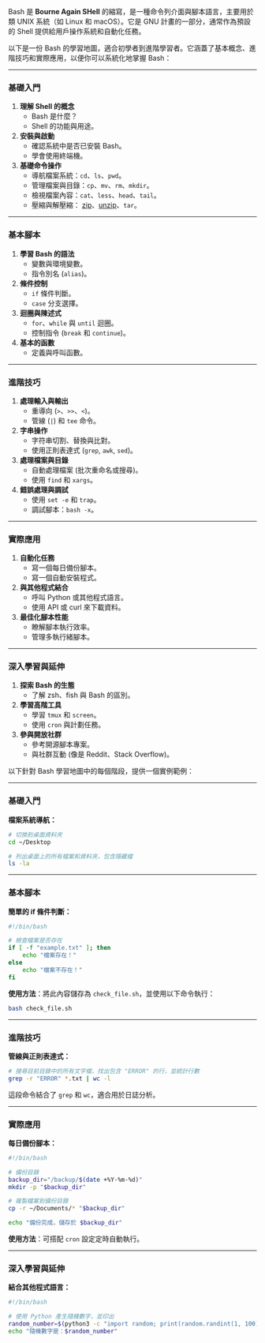 Bash 是 **Bourne Again SHell** 的縮寫，是一種命令列介面與腳本語言，主要用於類 UNIX 系統（如 Linux 和 macOS）。它是 GNU 計畫的一部分，通常作為預設的 Shell 提供給用戶操作系統和自動化任務。

以下是一份 Bash 的學習地圖，適合初學者到進階學習者。它涵蓋了基本概念、進階技巧和實際應用，以便你可以系統化地掌握 Bash：

---

### **基礎入門**
1. **理解 Shell 的概念**
   - Bash 是什麼？
   - Shell 的功能與用途。
2. **安裝與啟動**
   - 確認系統中是否已安裝 Bash。
   - 學會使用終端機。
3. **基礎命令操作**
   - 導航檔案系統：`cd`、`ls`、`pwd`。
   - 管理檔案與目錄：`cp`、`mv`、`rm`、`mkdir`。
   - 檢視檔案內容：`cat`、`less`、`head`、`tail`。
   - 壓縮與解壓縮： [zip](./Zip.md)、[unzip](./Zip.md)、`tar`。

---

### **基本腳本**
1. **學習 Bash 的語法**
   - 變數與環境變數。
   - 指令別名 (`alias`)。
2. **條件控制**
   - `if` 條件判斷。
   - `case` 分支選擇。
3. **迴圈與陳述式**
   - `for`、`while` 與 `until` 迴圈。
   - 控制指令 (`break` 和 `continue`)。
4. **基本的函數**
   - 定義與呼叫函數。

---

### **進階技巧**
1. **處理輸入與輸出**
   - 重導向 (`>`、`>>`、`<`)。
   - 管線 (`|`) 和 `tee` 命令。
2. **字串操作**
   - 字符串切割、替換與比對。
   - 使用正則表達式 (`grep`, `awk`, `sed`)。
3. **處理檔案與目錄**
   - 自動處理檔案 (批次重命名或搜尋)。
   - 使用 `find` 和 `xargs`。
4. **錯誤處理與調試**
   - 使用 `set -e` 和 `trap`。
   - 調試腳本：`bash -x`。

---

### **實際應用**
1. **自動化任務**
   - 寫一個每日備份腳本。
   - 寫一個自動安裝程式。
2. **與其他程式結合**
   - 呼叫 Python 或其他程式語言。
   - 使用 API 或 curl 來下載資料。
3. **最佳化腳本性能**
   - 瞭解腳本執行效率。
   - 管理多執行緒腳本。

---

### **深入學習與延伸**
1. **探索 Bash 的生態**
   - 了解 zsh、fish 與 Bash 的區別。
2. **學習高階工具**
   - 學習 `tmux` 和 `screen`。
   - 使用 `cron` 與計劃任務。
3. **參與開放社群**
   - 參考開源腳本專案。
   - 與社群互動 (像是 Reddit、Stack Overflow)。



以下針對 Bash 學習地圖中的每個階段，提供一個實例範例：

---

### **基礎入門**
**檔案系統導航：**
```bash
# 切換到桌面資料夾
cd ~/Desktop

# 列出桌面上的所有檔案和資料夾，包含隱藏檔
ls -la
```

---

### **基本腳本**
**簡單的 if 條件判斷：**
```bash
#!/bin/bash

# 檢查檔案是否存在
if [ -f "example.txt" ]; then
    echo "檔案存在！"
else
    echo "檔案不存在！"
fi
```
**使用方法**：將此內容儲存為 `check_file.sh`，並使用以下命令執行：
```bash
bash check_file.sh
```

---

### **進階技巧**
**管線與正則表達式：**
```bash
# 搜尋目前目錄中的所有文字檔，找出包含 "ERROR" 的行，並統計行數
grep -r "ERROR" *.txt | wc -l
```

這段命令結合了 `grep` 和 `wc`，適合用於日誌分析。

---

### **實際應用**
**每日備份腳本：**
```bash
#!/bin/bash

# 備份目錄
backup_dir="/backup/$(date +%Y-%m-%d)"
mkdir -p "$backup_dir"

# 複製檔案到備份目錄
cp -r ~/Documents/* "$backup_dir"

echo "備份完成，儲存於 $backup_dir"
```
**使用方法**：可搭配 `cron` 設定定時自動執行。

---

### **深入學習與延伸**
**結合其他程式語言：**
```bash
#!/bin/bash

# 使用 Python 產生隨機數字，並印出
random_number=$(python3 -c "import random; print(random.randint(1, 100))")
echo "隨機數字是：$random_number"
```


